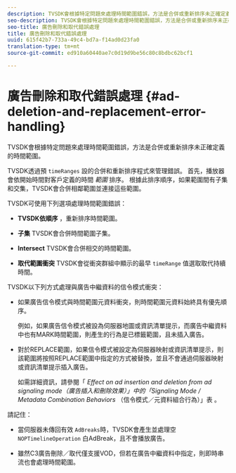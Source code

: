 ```yaml
---
description: TVSDK會根據特定問題來處理時間範圍錯誤，方法是合併或重新排序未正確定義的時間範圍。
seo-description: TVSDK會根據特定問題來處理時間範圍錯誤，方法是合併或重新排序未正確定義的時間範圍。
seo-title: 廣告刪除和取代錯誤處理
title: 廣告刪除和取代錯誤處理
uuid: 615f42b7-733a-49c4-bd7a-f14ad0d23fa0
translation-type: tm+mt
source-git-commit: ed910a60440ae7c0d19d9be56c80c8bdbc62bcf1

---
```



# 廣告刪除和取代錯誤處理 {#ad-deletion-and-replacement-error-handling}

TVSDK會根據特定問題來處理時間範圍錯誤，方法是合併或重新排序未正確定義的時間範圍。

TVSDK透過預 `timeRanges` 設的合併和重新排序程式來管理錯誤。 首先，播放器會依開始時間對客戶定義的時間 *範圍* 排序。 根據此排序順序，如果範圍間有子集和交集，TVSDK會合併相鄰範圍並連接這些範圍。

TVSDK可使用下列選項處理時間範圍錯誤：

* **TVSDK依順序** ，重新排序時間範圍。

* **子集** TVSDK會合併時間範圍子集。

* **Intersect** TVSDK會合併相交的時間範圍。

* **取代範圍衝突** TVSDK會從衝突群組中顯示的最早 `timeRange` 值選取取代持續時間。

TVSDK以下列方式處理與廣告中繼資料的信令模式衝突：

* 如果廣告信令模式與時間範圍元資料衝突，則時間範圍元資料始終具有優先順序。

   例如，如果廣告信令模式被設為伺服器地圖或資訊清單提示，而廣告中繼資料中也有MARK時間範圍，則產生的行為是已標籤範圍，且未插入廣告。
* 對於REPLACE範圍，如果信令模式被設定為伺服器映射或資訊清單提示，則該範圍將按照REPLACE範圍中指定的方式被替換，並且不會通過伺服器映射或資訊清單提示插入廣告。

   如需詳細資訊，請參閱「 *Effect on ad insertion and deletion from ad signaling mode（廣告插入和刪除效果）」中的「Signaling Mode / Metadata Combination Behaviors* （信令模式／元資料組合行為）」表 [](../../../../../tvsdk-3x-android-prog/android-3x-advertising/ad-insertion/delete-replace-content-vod/android-3x-signaling-mode-android.md)。

請記住：

* 當伺服器未傳回有效 `AdBreaks`時，TVSDK會產生並處理空 `NOPTimelineOperation` 白AdBreak，且不會播放廣告。

* 雖然C3廣告刪除／取代僅支援VOD，但若在廣告中繼資料中指定，則即時串流也會處理時間範圍。
